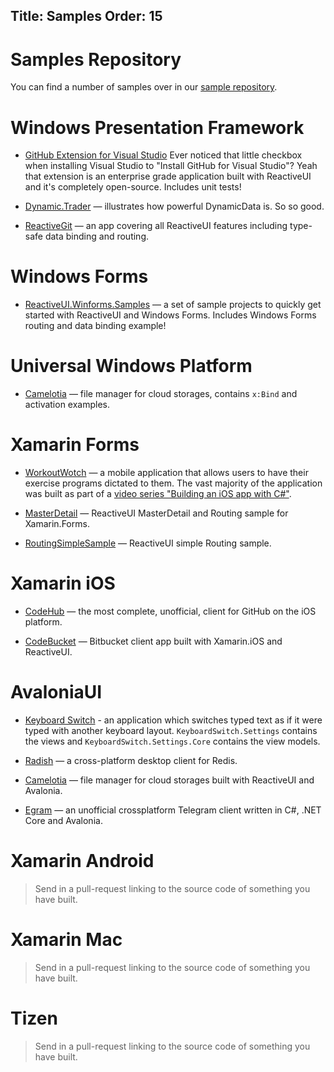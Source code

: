 Title: Samples
Order: 15
---

# Samples Repository

You can find a number of samples over in our [sample repository](https://github.com/reactiveui/reactiveui.samples).

# Windows Presentation Framework

* [GitHub Extension for Visual Studio](https://github.com/github/VisualStudio/tree/master/src) Ever noticed that little checkbox when installing Visual Studio to "Install GitHub for Visual Studio"? Yeah that extension is an enterprise grade application built with ReactiveUI and it's completely open-source. Includes unit tests!

* [Dynamic.Trader](https://github.com/RolandPheasant/Dynamic.Trader) — illustrates how powerful DynamicData is. So so good.

* [ReactiveGit](https://github.com/glennawatson/reactivegit) — an app covering all ReactiveUI features including type-safe data binding and routing.

# Windows Forms

* [ReactiveUI.Winforms.Samples](https://github.com/Asesjix/ReactiveUI.Winforms.Samples) — a set of sample projects to quickly get started with ReactiveUI and Windows Forms. Includes Windows Forms routing and data binding example!

# Universal Windows Platform

* [Camelotia](https://github.com/worldbeater/Camelotia) — file manager for cloud storages, contains `x:Bind` and activation examples.

# Xamarin Forms

* [WorkoutWotch](https://github.com/kentcb/WorkoutWotch) — a mobile application that allows users to have their exercise programs dictated to them. The vast majority of the application was built as part of a [video series "Building an iOS app with C#"](https://github.com/kentcb/WorkoutWotch#where-are-the-videos).

* [MasterDetail](https://github.com/reactiveui/ReactiveUI.Samples/tree/main/Xamarin/MasterDetail) — ReactiveUI MasterDetail and Routing sample for Xamarin.Forms.

* [RoutingSimpleSample](https://github.com/GiusepeCasagrande/RoutingSimpleSample) — ReactiveUI simple Routing sample.

# Xamarin iOS

* [CodeHub](https://github.com/CodeHubApp/CodeHub) — the most complete, unofficial, client for GitHub on the iOS platform.

* [CodeBucket](https://github.com/thedillonb/CodeBucket) — Bitbucket client app built with Xamarin.iOS and ReactiveUI.

# AvaloniaUI

* [Keyboard Switch](https://github.com/TolikPylypchuk/KeyboardSwitch) - an application which switches typed text as if it were typed with another keyboard layout.
`KeyboardSwitch.Settings` contains the views and `KeyboardSwitch.Settings.Core` contains the view models.

* [Radish](https://github.com/rbmkio/radish) — a cross-platform desktop client for Redis.

* [Camelotia](https://github.com/worldbeater/Camelotia) — file manager for cloud storages built with ReactiveUI and Avalonia. 

* [Egram](https://github.com/egramtel/egram.tel) — an unofficial crossplatform Telegram client written in C#, .NET Core and Avalonia.

# Xamarin Android

> Send in a pull-request linking to the source code of something you have built.

# Xamarin Mac

> Send in a pull-request linking to the source code of something you have built.

# Tizen

> Send in a pull-request linking to the source code of something you have built.
